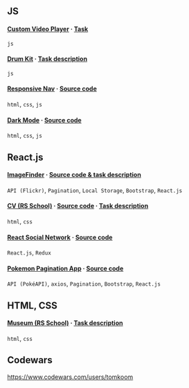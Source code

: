 ## JS

#### [Custom Video Player](https://rolling-scopes-school.github.io/tomkoom-JSFEPRESCHOOL/custom-video-player/) · [Task](https://github.com/rolling-scopes-school/tasks/blob/master/tasks/js30/js30-4.md)

`js`

#### [Drum Kit](https://rolling-scopes-school.github.io/tomkoom-JSFEPRESCHOOL/drum-kit/) · [Task description](https://github.com/rolling-scopes-school/tasks/blob/master/tasks/js30/js30.md)

`js`

#### [Responsive Nav](https://responsivenav1.netlify.app/) · [Source code](https://github.com/tomkoom/responsive-nav)

`html`, `css`, `js`

#### [Dark Mode](https://simpledarkmode.netlify.app/) · [Source code](https://github.com/tomkoom/dark-mode)

`html`, `css`, `js`

## React.js

#### [ImageFinder](https://elinext-test.netlify.app/) · [Source code & task description](https://github.com/tomkoom/elinext-test)

`API (Flickr)`, `Pagination`, `Local Storage`, `Bootstrap`, `React.js`

#### [CV (RS School)](https://tomkoom.github.io/rsschool-cv/) · [Source code](https://github.com/tomkoom/rsschool-cv) · [Task description](https://github.com/rolling-scopes-school/tasks/blob/master/tasks/cv/html-css.md)

`html`, `css`

#### [React Social Network](https://reactsocnet.netlify.app/) · [Source code](https://github.com/tomkoom/react-social-network)

`React.js`, `Redux`

#### [Pokemon Pagination App](https://pokemon-pagination-app.netlify.app/) · [Source code](https://github.com/tomkoom/pokemon-pagination-app)

`API (PokéAPI)`, `axios`, `Pagination`, `Bootstrap`, `React.js`

## HTML, CSS

#### [Museum (RS School)](https://rolling-scopes-school.github.io/tomkoom-JSFEPRESCHOOL/museum/) · [Task description](https://github.com/rolling-scopes-school/tasks/blob/master/tasks/museum/museum.md)

`html`, `css`

## Codewars

https://www.codewars.com/users/tomkoom
